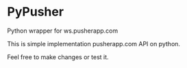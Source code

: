 PyPusher
========

Python wrapper for ws.pusherapp.com

This is simple implementation pusherapp.com API on python.

Feel free to make changes or test it.

